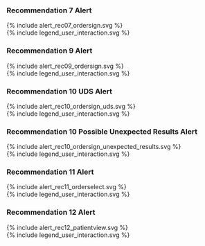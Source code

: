 ### Recommendation 7 Alert

<div>{% include alert_rec07_ordersign.svg %}</div>
<div>{% include legend_user_interaction.svg %}</div>

### Recommendation 9 Alert

<div>{% include alert_rec09_ordersign.svg %}</div>
<div>{% include legend_user_interaction.svg %}</div>

### Recommendation 10 UDS Alert

<div>{% include alert_rec10_ordersign_uds.svg %}</div>
<div>{% include legend_user_interaction.svg %}</div>

### Recommendation 10 Possible Unexpected Results Alert

<div>{% include alert_rec10_ordersign_unexpected_results.svg %}</div>
<div>{% include legend_user_interaction.svg %}</div>

### Recommendation 11 Alert

<div>{% include alert_rec11_orderselect.svg %}</div>
<div>{% include legend_user_interaction.svg %}</div>

### Recommendation 12 Alert

<div>{% include alert_rec12_patientview.svg %}</div>
<div>{% include legend_user_interaction.svg %}</div>